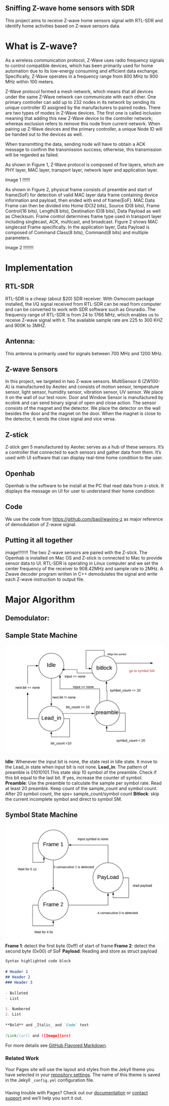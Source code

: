 ## Sniffing Z-wave home sensors with SDR

This project aims to receive Z-wave home sensors signal with RTL-SDR and identify home activities based on Z-wave sensors data. 

# What is Z-wave? 

As a wireless communication protocol, Z-Wave uses radio frequency signals to control compatible devices, which has been primarily used for home automation due to its low-energy consuming and efficient data exchange. Specifically, Z-Wave operates in a frequency range from 800 MHz to 900 MHz within 100 meters.

Z-Wave protocol formed a mesh network, which means that all devices under the same Z-Wave network can communicate with each other. One primary controller can add up to 232 nodes in its network by sending its unique controller ID assigned by the manufacturers to paired nodes. There are two types of modes in Z-Wave devices. The first one is called inclusion meaning that adding this new Z-Wave device to the controller network; whereas exclusion refers to remove this node from current network. When pairing up Z-Wave devices and the primary controller, a unique Node ID will be handed out to the devices as well. 

When transmitting the data, sending node will have to obtain a ACK message to confirm the transmission success; otherwise, this transmission will be regarded as failed.
 
As shown in Figure 1, Z-Wave protocol is composed of five layers, which are PHY layer, MAC layer, transport layer, network layer and application layer. 

Image 1 !!!!!!

As shown in Figure 2, physical frame consists of preamble and start of frame(SoF) for detection of valid MAC layer data frame containing device information and payload, then ended with end of frame(EoF). MAC Data Frame can then be divided into Home ID(32 bits), Source ID(8 bits), Frame Control(16 bits), Length(8 bits), Destination ID(8 bits), Data Payload as well as Checksum. Frame control determines frame type used in transport layer including singlecast, ACK, multicast, and broadcast. Figure 2 shows MAC singlecast Frame specifically. In the application layer, Data Payload is composed of Command Class(8 bits), Command(8 bits) and multiple parameters. 

Image 2 !!!!!!!!

# Implementation
## RTL-SDR
RTL-SDR is a cheap (about $20) SDR receiver. With Osmocom package installed, the I/Q signal received from RTL-SDR can be read from computer and can be converted to work with SDR software such as Gnuradio. 
The frequency range of RTL-SDR is from 24 to 1766 MHz, which enables us to receive Z-wave signal with it. The available sample rate are 225 to 300 KHZ  and 900K to 3MHZ. 
## Antenna:
This antenna is primarily used for signals between 700 MHz and 1200 MHz.
## Z-wave Sensors
In this project, we targeted in two Z-wave sensors.
MultiSensor 6 (ZW100-A) is manufactured by Aeotec and consists of motion sensor, temperature sensor, light sensor, humidity sensor, vibration sensor, UV sensor. We place it on the wall of our test room.
Door and Window Sensor is manufactured by ecolink and can send binary signal of open and close action. The sensor consists of the magnet and the detector. We place the detector on the wall besides the door and the magnet on the door. When the magnet is close to the detector, it sends the close signal and vice versa. 
## Z-stick
Z-stick gen 5 manufactured by Aeotec serves as a hub of these sensors. It’s a controller that connected to each sensors and gather data from them. It’s used with UI software that can display real-time home condition to the user. 
## Openhab
Openhab is the software to be install at the PC that read data from z-stick. It displays the message on UI for user to understand their home condition
## Code
We use the code from https://github.com/baol/waving-z as major reference of demodulation of Z-wave signal.
## Putting it all together
image!!!!!!!!
The two Z-wave sensors are paired with the Z-stick. The Openhab is installed on Mac OS and Z-stick is connected to Mac to provide sensor data to UI. RTL-SDR is operating in Linux computer and we set the center frequency of the receiver to 908.42MHz and sample rate to 2MHz. A Zwave decoder program wriiten in C++ demodulates the signal and write each Z-wave instruction to output file.

# Major Algorithm
## Demodulator:
## Sample State Machine
![Image](./images/SM1.png) 

**Idle**: Whenever the input bit is none, the state rest in Idle state. It move to the Lead_in state when input bit is not none.
**Lead_in**: The pattern of preamble is 01010101.This state skip 10 symbol of the preamble. Check if this bit equal to the last bit. If yes, increase the counter of symbol. 
**Preamble**: Use the preamble to calculate the sample per symbol rate. Read at least 20 preamble. Keep count of the sample_count and symbol count. After 20 symbol count, the sps= sample_count/symbol count
**Bitlock**: skip the current incomplete symbol and direct to symbol SM. 

## Symbol State Machine
![Image](./images/SM2.png) 
**Frame 1**: detect the first byte (0xff) of start of frame 
**Frame 2**: detect the second byte (0x00) of SoF
**Payload**: Reading and store as struct payload 




```markdown
Syntax highlighted code block

# Header 1
## Header 2
### Header 3

- Bulleted
- List

1. Numbered
2. List

**Bold** and _Italic_ and `Code` text

[Link](url) and ![Image](src)
```

For more details see [GitHub Flavored Markdown](https://guides.github.com/features/mastering-markdown/).

### Related Work

Your Pages site will use the layout and styles from the Jekyll theme you have selected in your [repository settings](https://github.com/UCLA-ECE209AS-2018W/Yaying-Yueyang/settings). The name of this theme is saved in the Jekyll `_config.yml` configuration file.

### 

Having trouble with Pages? Check out our [documentation](https://help.github.com/categories/github-pages-basics/) or [contact support](https://github.com/contact) and we’ll help you sort it out.
